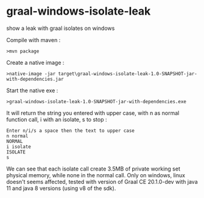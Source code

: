 # graal-windows-isolate-leak
 show a leak with graal isolates on windows

Compile with maven :

    >mvn package

Create a native image :
 
    >native-image -jar target\graal-windows-isolate-leak-1.0-SNAPSHOT-jar-with-dependencies.jar

Start the native exe :

    >graal-windows-isolate-leak-1.0-SNAPSHOT-jar-with-dependencies.exe
    
It will return the string you entered with upper case, with n as normal function call, i with an isolate, s to stop :
     
    Enter n/i/s a space then the text to upper case
    n normal
    NORMAL
    i isolate
    ISOLATE
    s
    
 We can see that each isolate call create 3.5MB of private working set physical memory, while none in the normal call.
 Only on windows, linux doesn't seems affected, tested with version of Graal CE 20.1.0-dev with java 11 and java 8 versions (using v8 of the sdk).